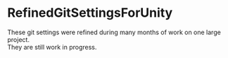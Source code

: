 # RefinedGitSettingsForUnity
These git settings were refined during many months of work on one large project.<br />
They are still work in progress.
